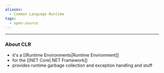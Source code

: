```yaml
---
aliases:
  - Common Language Runtime
tags:
  - open-source
---
```

---

### About CLR

- it's a [[Runtime Environments|Runtime Environment]]
- for the [[NET Core|.NET Framework]]
- provides runtime garbage collection and exception handling and stuff